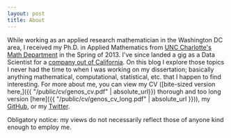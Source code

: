 ```yaml
---
layout: post
title: About
---
```

While working as an applied research mathematician in the Washington DC area, I received my Ph.D. in Applied Mathematics from [UNC Charlotte's Math Department](http://math.uncc.edu) in the Spring of 2013.
I've since landed a gig as a Data Scientist for a [company out of California](http://quantifind.com).
On this blog I explore those topics I never had the time to when I was working on my dissertation; basically anything mathematical, computational, statistical, etc. that I happen to find interesting.
For more about me, you can view my CV ([bite-sized version here,]({{ "/public/cv/genos_cv.pdf" | absolute_url}}) thorough and too long version [here]({{ "/public/cv/genos_cv_long.pdf" | absolute_url }})), my [GitHub](https://github.com/genos), or my [Twitter](https://twitter.com/graham_enos).

Obligatory notice: my views do not necessarily reflect those of anyone kind enough to employ me.
